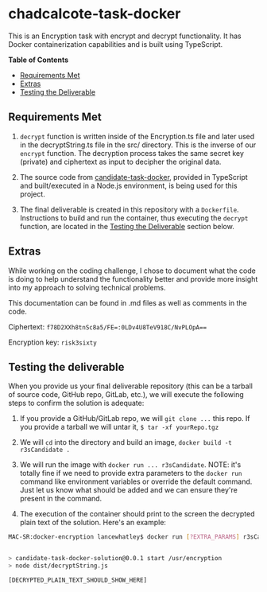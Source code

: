 # chadcalcote-task-docker

This is an Encryption task with encrypt and decrypt functionality. It has Docker containerization capabilities and is built using TypeScript.

**Table of Contents**
  * [Requirements Met](#Requirements-Met)
  * [Extras](#Extras)
  * [Testing the Deliverable](#Testing-the-Deliverable)

## Requirements Met

1. `decrypt` function is written inside of the Encryption.ts file and later used in the decryptString.ts file in the src/ directory. This is the inverse of our `encrypt` function. The decryption process takes the same secret key (private) and ciphertext as input to decipher the original data.
  
2. The source code from [candidate-task-docker](https://github.com/risk3sixty/candidate-task-docker), provided in TypeScript and built/executed in a Node.js environment, is being used for this project.
   
3. The final deliverable is created in this repository with a `Dockerfile`. Instructions to build and run the container, thus executing the `decrypt` function, are located in the [Testing the Deliverable](#Testing-the-Deliverable) section below.

## Extras

While working on the coding challenge, I chose to document what the code is doing to help understand the functionality better and provide more insight into my approach to solving technical problems.

This documentation can be found in .md files as well as comments in the code.

Ciphertext: `f78D2XXh8tnSc8a5/FE=:0LDv4U8TeV918C/NvPLOpA==`

Encryption key: `risk3sixty`

## Testing the deliverable

When you provide us your final deliverable repository (this can be a tarball of source code, GitHub repo, GitLab, etc.), we will execute the following steps to confirm the solution is adequate:

1. If you provide a GitHub/GitLab repo, we will `git clone ...` this repo. If you provide a tarball we will untar it, `$ tar -xf yourRepo.tgz`

2. We will `cd` into the directory and build an image, `docker build -t r3sCandidate .`

3. We will run the image with `docker run ... r3sCandidate`. NOTE: it's totally fine if we need to provide extra parameters to the `docker run` command like environment variables or override the default command. Just let us know what should be added and we can ensure they're present in the command.

4. The execution of the container should print to the screen the decrypted plain text of the solution. Here's an example:

```sh
MAC-SR:docker-encryption lancewhatley$ docker run [?EXTRA_PARAMS] r3sCandidate [?OVERRIDDEN_COMMAND]


> candidate-task-docker-solution@0.0.1 start /usr/encryption
> node dist/decryptString.js

[DECRYPTED_PLAIN_TEXT_SHOULD_SHOW_HERE]
```
